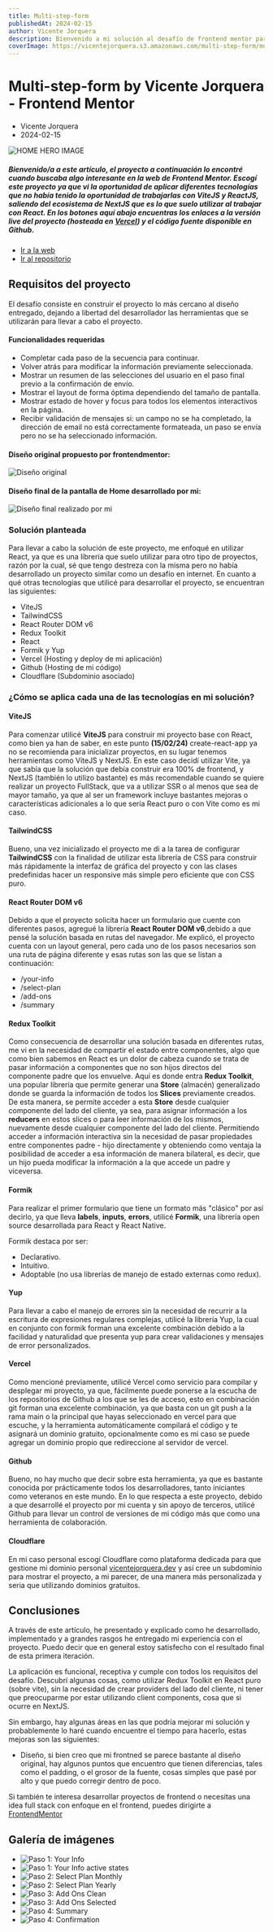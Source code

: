 ```yaml
---
title: Multi-step-form
publishedAt: 2024-02-15
author: Vicente Jorquera
description: Bienvenido a mi solución al desafío de frontend mentor para el proyecto multi-step-form, un proyecto donde apliqué diferentes tecnologías del frontend para desarrollar una solución accesible, rápida y responsive.
coverImage: https://vicentejorquera.s3.amazonaws.com/multi-step-form/multi-form-step-screenshot-home.webp
---
```

# Multi-step-form by Vicente Jorquera - Frontend Mentor

- Vicente Jorquera
- 2024-02-15

![HOME HERO IMAGE](https://vicentejorquera.s3.amazonaws.com/multi-step-form/multi-step-form-lg.webp)

##### Bienvenido/a a este artículo, el proyecto a continuación lo encontré cuando buscaba algo interesante en la web de Frontend Mentor. Escogí este proyecto ya que vi la oportunidad de aplicar diferentes tecnologías que no había tenido la oportunidad de trabajarlas con ViteJS y ReactJS, saliendo del ecosistema de NextJS que es lo que suelo utilizar al trabajar con React. En los botones aquí abajo encuentras los enlaces a la versión live del proyecto (hosteada en [Vercel](https://vercel.com/)) y el código fuente disponible en Github.

- [Ir a la web](https://multi-step-form.vicentejorquera.dev/your-info)
- [Ir al repositorio](https://github.com/VicenteJ20/multi-step-form)


## Requisitos del proyecto

El desafío consiste en construir el proyecto lo más cercano al diseño entregado, dejando a libertad del desarrollador las herramientas que se utilizarán para llevar a cabo el proyecto.

#### Funcionalidades requeridas

- Completar cada paso de la secuencia para continuar.
- Volver atrás para modificar la información previamente seleccionada.
- Mostrar un resumen de las selecciones del usuario en el paso final previo a la confirmación de envío.
- Mostrar el layout de forma óptima dependiendo del tamaño de pantalla.
- Mostrar estado de hover y focus para todos los elementos interactivos en la página.
- Recibir validación de mensajes si: un campo no se ha completado, la dirección de email no está correctamente formateada, un paso se envía pero no se ha seleccionado información.


#### Diseño original propuesto por frontendmentor:

![Diseño original](https://vicentejorquera.s3.amazonaws.com/multi-step-form/original-design.webp)

#### Diseño final de la pantalla de Home desarrollado por mi:

![Diseño final realizado por mi](https://vicentejorquera.s3.amazonaws.com/multi-step-form/home-by-me.webp)

### Solución planteada

Para llevar a cabo la solución de este proyecto, me enfoqué en utilizar React, ya que es una librería que suelo utilizar para otro tipo de proyectos, razón por la cual, sé que tengo destreza con la misma pero no había desarrollado un proyecto similar como un desafío en internet. En cuanto a qué otras tecnologías que utilicé para desarrollar el proyecto, se encuentran las siguientes:

- ViteJS
- TailwindCSS
- React Router DOM v6
- Redux Toolkit
- React
- Formik y Yup
- Vercel (Hosting y deploy de mi aplicación)
- Github (Hosting de mi código)
- Cloudflare (Subdominio asociado)

### ¿Cómo se aplica cada una de las tecnologías en mi solución?

#### ViteJS

Para comenzar utilicé **ViteJS** para construir mi proyecto base con React, como bien ya han de saber, en este punto **(15/02/24)** create-react-app ya no se recomienda para inicializar proyectos, en su lugar tenemos herramientas como ViteJS y NextJS. En este caso decidí utilizar Vite, ya que sabía que la solución que debía construir era 100% de frontend, y NextJS (también lo utilizo bastante) es más recomendable cuando se quiere realizar un proyecto FullStack, que va a utilizar SSR o al menos que sea de mayor tamaño, ya que al ser un framework incluye bastantes mejoras o características adicionales a lo que sería React puro o con Vite como es mi caso.

#### TailwindCSS

Bueno, una vez inicializado el proyecto me di a la tarea de configurar **TailwindCSS** con la finalidad de utilizar esta librería de CSS para construir más rápidamente la interfaz de gráfica del proyecto y con las clases predefinidas hacer un responsive más simple pero eficiente que con CSS puro.

#### React Router DOM v6

Debido a que el proyecto solicita hacer un formulario que cuente con diferentes pasos, agregué la librería **React Router DOM v6**,debido a que pensé la solución basada en rutas del navegador. Me explicó, el proyecto cuenta con un layout general, pero cada uno de los pasos necesarios son una ruta de página diferente y esas rutas son las que se listan a continuación:

- /your-info
- /select-plan
- /add-ons
- /summary

#### Redux Toolkit

Como consecuencia de desarrollar una solución basada en diferentes rutas, me vi en la necesidad de compartir el estado entre componentes, algo que como bien sabemos en React es un dolor de cabeza cuando se trata de pasar información a componentes que no son hijos directos del componente padre que los envuelve. Aquí es donde entra **Redux Toolkit**, una popular librería que permite generar una **Store** (almacén) generalizado donde se guarda la información de todos los **Slices** previamente creados. De esta manera, se permite acceder a esta **Store** desde cualquier componente del lado del cliente, ya sea, para asignar información a los **reducers** en estos slices o para leer información de los mismos, nuevamente desde cualquier componente del lado del cliente. Permitiendo acceder a información interactiva sin la necesidad de pasar propiedades entre componentes padre - hijo directamente y obteniendo como ventaja la posibilidad de acceder a esa información de manera bilateral, es decir, que un hijo pueda modificar la información a la que accede un padre y viceversa.

#### Formik

Para realizar el primer formulario que tiene un formato más "clásico" por así decirlo, ya que lleva **labels**, **inputs**, **errors**, utilicé **Formik**, una librería open source desarrollada para React y React Native.

Formik destaca por ser:

- Declarativo.
- Intuitivo.
- Adoptable (no usa librerías de manejo de estado externas como redux).

#### Yup

Para llevar a cabo el manejo de errores sin la necesidad de recurrir a la escritura de expresiones regulares complejas, utilicé la librería Yup, la cual en conjunto con formik forman una excelente combinación debido a la facilidad y naturalidad que presenta yup para crear validaciones y mensajes de error personalizados.

#### Vercel

Como mencioné previamente, utilicé Vercel como servicio para compilar y desplegar mi proyecto, ya que, fácilmente puede ponerse a la escucha de los repositorios de Github a los que se les de acceso, esto en combinación git forman una excelente combinación, ya que basta con un git push a la rama main o la principal que hayas seleccionado en vercel para que escuche, y la herramienta automáticamente compilará el código y te asignará un dominio gratuito, opcionalmente como es mi caso se puede agregar un dominio propio que redireccione al servidor de vercel.

#### Github

Bueno, no hay mucho que decir sobre esta herramienta, ya que es bastante conocida por prácticamente todos los desarrolladores, tanto iniciantes como veteranos en este mundo. En lo que respecta a este proyecto, debido a que desarrollé el proyecto por mi cuenta y sin apoyo de terceros, utilicé Github para llevar un control de versiones de mi código más que como una herramienta de colaboración.

#### Cloudflare

En mi caso personal escogí Cloudflare como plataforma dedicada para que gestione mi dominio personal [vicentejorquera.dev](www.vicentejorquera.dev) y así cree un subdominio para mostrar el proyecto, a mi parecer, de una manera más personalizada y seria que utilizando dominios gratuitos.

## Conclusiones

A través de este artículo, he presentado y explicado como he desarrollado, implementado y a grandes rasgos he entregado mi experiencia con el proyecto. Puedo decir que en general estoy satisfecho con el resultado final de esta primera iteración.

La aplicación es funcional, receptiva y cumple con todos los requisitos del desafío. Descubrí algunas cosas, como utilizar Redux Toolkit en React puro (sobre vite), sin la necesidad de crear providers del lado del cliente, ni tener que preocuparme por estar utilizando client components, cosa que si ocurre en NextJS.

Sin embargo, hay algunas áreas en las que podría mejorar mi solución y probablemente lo haré cuando encuentre el tiempo para hacerlo, estas mejoras son las siguientes:

- Diseño, si bien creo que mi frontned se parece bastante al diseño original, hay algunos puntos que encuentro que tienen diferencias, tales como el padding, o el grosor de la fuente, cosas simples que pasé por alto y que puedo corregir dentro de poco.

Si también te interesa desarrollar proyectos de frontend o necesitas una idea full stack con enfoque en el frontend, puedes dirigirte a [FrontendMentor](https://www.frontendmentor.io/)


## Galería de imágenes

- ![Paso 1: Your Info](https://vicentejorquera.s3.amazonaws.com/multi-step-form/step1-user-info.webp)
- ![Paso 1: Your Info active states](https://vicentejorquera.s3.amazonaws.com/multi-step-form/step1-invalid-states.webp)
- ![Paso 2: Select Plan Monthly](https://vicentejorquera.s3.amazonaws.com/multi-step-form/step2-select-plan-monthly.webp)
- ![Paso 2: Select Plan Yearly](https://vicentejorquera.s3.amazonaws.com/multi-step-form/step2-select-plan-yearly.webp)
- ![Paso 3: Add Ons Clean](https://vicentejorquera.s3.amazonaws.com/multi-step-form/step3-addons-clean.webp)
- ![Paso 3: Add Ons Selected](https://vicentejorquera.s3.amazonaws.com/multi-step-form/step3-addons-selected.webp)
- ![Paso 4: Summary](https://vicentejorquera.s3.amazonaws.com/multi-step-form/step4-summary-yearly.webp)
- ![Paso 4: Confirmation](https://vicentejorquera.s3.amazonaws.com/multi-step-form/step4-confirmation.webp)